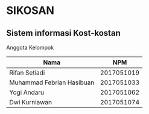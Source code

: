 # SIKOSAN

## Sistem informasi Kost-kostan

Anggota Kelompok

| Nama | NPM |
| --- | --- |
| Rifan Setiadi | 2017051019 |
| Muhammad Febrian Hasibuan | 2017051033 |
| Yogi Andaru | 2017051062 |
| Dwi Kurniawan | 2017051074 |
